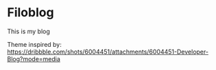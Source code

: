 # Filoblog

This is my blog

Theme inspired by: https://dribbble.com/shots/6004451/attachments/6004451-Developer-Blog?mode=media
